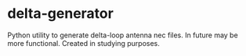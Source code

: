 # delta-generator
Python utility to generate delta-loop antenna nec files. In future may be more functional. Created in studying purposes.
